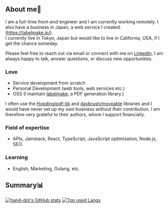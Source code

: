 ## About me👋

I am a full-time front-end engineer and I am currently working remotely. I also have a business in Japan, a web service I created. (https://labelmake.jp/).  
I currently live in Tokyo, Japan but would like to live in California, USA,  if I get the chance someday.

Please feel free to reach out via email or connect with me on [LinkedIn](https://www.linkedin.com/in/hand-dot/). I am always happy to talk, answer questions, or discuss new opportunities.

### Love
- Service development from scratch
- Personal Development (web tools, web services etc.)
- OSS (I maintain [labelmake](https://github.com/hand-dot/labelmake), a PDF generation library.)

I often use the [Hopding/pdf-lib](https://github.com/Hopding/pdf-lib) and [daybrush/moveable](https://github.com/daybrush/moveable) libraries and I would have never set up my own business without their contribution. I am therefore very grateful to their authors, whom I support financially.

### Field of expertise
- APIs, Jamstack, React, TypeScript, JavaScript optimization, Node.js, SEO.

### Learning
- English, Marketing, Golang, etc.

## Summary📊

[![hand-dot's GitHub stats](https://github-readme-stats.vercel.app/api?username=hand-dot&count_private=true&show_icons=true&theme=tokyonight)](https://github.com/hand-dot/)
[![Top used Langs](https://github-readme-stats.vercel.app/api/top-langs/?username=hand-dot&layout=compact&theme=tokyonight)](https://github.com/hand-dot/)



